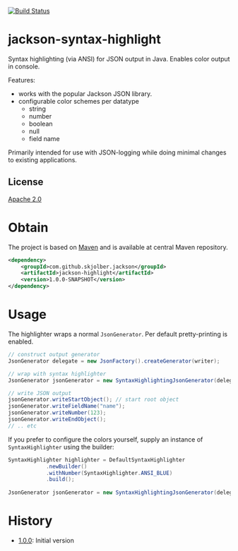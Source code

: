[![Build Status](https://travis-ci.org/skjolber/jackson-syntax-highlight.svg?branch=master)](https://travis-ci.org/skjolber/jackson-syntax-highlight)

# jackson-syntax-highlight
Syntax highlighting (via ANSI) for JSON output in Java. Enables color output in console.

Features: 
  * works with the popular Jackson JSON library.
  * configurable color schemes per datatype
     * string
     * number
     * boolean
     * null
     * field name

Primarily intended for use with JSON-logging while doing minimal changes to existing applications. 

## License
[Apache 2.0]

# Obtain
The project is based on [Maven] and is available at central Maven repository.

```xml
<dependency>
    <groupId>com.github.skjolber.jackson</groupId>
    <artifactId>jackson-highlight</artifactId>
    <version>1.0.0-SNAPSHOT</version>
</dependency>
```

# Usage
The highlighter wraps a normal `JsonGenerator`. Per default pretty-printing is enabled.

```java
// construct output generator
JsonGenerator delegate = new JsonFactory().createGenerator(writer);

// wrap with syntax highlighter
JsonGenerator jsonGenerator = new SyntaxHighlightingJsonGenerator(delegate);

// write JSON output
jsonGenerator.writeStartObject(); // start root object
jsonGenerator.writeFieldName("name");
jsonGenerator.writeNumber(123);
jsonGenerator.writeEndObject();
// .. etc
```
If you prefer to configure the colors yourself, supply an instance of `SyntaxHighlighter` using the builder:

```java
SyntaxHighlighter highlighter = DefaultSyntaxHighlighter
			.newBuilder()
			.withNumber(SyntaxHighlighter.ANSI_BLUE)
			.build();
		
JsonGenerator jsonGenerator = new SyntaxHighlightingJsonGenerator(delegate, highlighter);
```
# History

 - [1.0.0]: Initial version

[Apache 2.0]:          	http://www.apache.org/licenses/LICENSE-2.0.html
[issue-tracker]:       	https://github.com/skjolber/jackson-syntax-highlight/issues
[Maven]:                http://maven.apache.org/
[1.0.0]:				https://github.com/skjolber/jackson-syntax-highlight/releases/tag/jackson-syntax-highlight-1.0.0